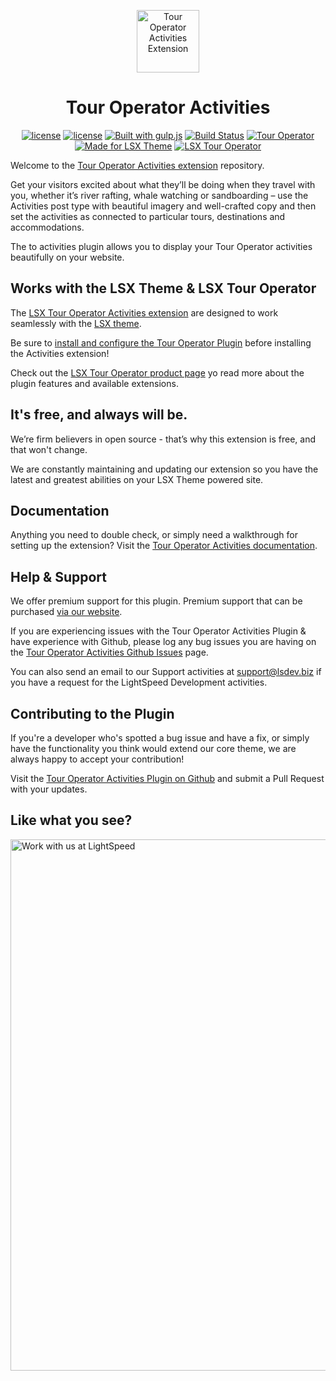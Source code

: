 <p align="center"><a target="_blank" href="https://www.lsdev.biz/lsx/extensions/tour-operator/activities/"><img width="100px;" src="https://www.lsdev.biz/lsx/wp-content/uploads/2020/09/LSX-Tour-Operator-Extension-TO-Activities.svg" alt="Tour Operator Activities Extension"></a>

</p>
<h1 align="center">Tour Operator Activities</h1>

<p align="center">
    <a href="https://www.gnu.org/licenses/gpl-3.0.en.html"><img src="https://poser.pugx.org/woocommerce/woocommerce/license" alt="license"></a>
    <a href="https://www.gnu.org/licenses/gpl-3.0.en.html"><img src="https://poser.pugx.org/woocommerce/woocommerce/license" alt="license"></a>
    <a href="https://gulpjs.com/"><img src="https://img.shields.io/badge/built%20with-gulp.js-green.svg" alt="Built with gulp.js"></a> 
    <a href="https://travis-ci.org/github/lightspeeddevelopment/to-activities"><img src="https://travis-ci.org/lightspeeddevelopment/to-activities.svg?branch=master" alt="Build Status"></a>
    <a href="https://tour-operator.lsdev.biz/"><img src="https://www.lsdev.biz/lsx/wp-content/uploads/2019/06/Designed-for-Tour-Operator-plugin-1098ad.png" alt="Tour Operator"></a>
    <a href="https://lsdev.biz/lsx/"><img src="https://www.lsdev.biz/lsx/wp-content/uploads/2019/06/Designed-for-LSX-Theme-blue.png" alt="Made for LSX Theme"></a>
	<a href="https://lsdev.biz/lsx/extensions/tour-operator/"><img src="https://www.lsdev.biz/lsx/wp-content/uploads/2019/06/Designed-for-Tour-Operator-plugin-1098ad.png" alt="LSX Tour Operator"></a>
</p>

Welcome to the [Tour Operator Activities extension](https://tour-operator.lsdev.biz/extensions/activities/) repository.




Get your visitors excited about what they’ll be doing when they travel with you, whether it’s river rafting, whale watching or sandboarding – use the Activities post type with beautiful imagery and well-crafted copy and then set the activities as connected to particular tours, destinations and accommodations.

The to activities plugin allows you to display your Tour Operator activities beautifully on your website.

## Works with the LSX Theme & LSX Tour Operator

The [LSX Tour Operator Activities extension](https://www.lsdev.biz/lsx/extensions/tour-operator/activities/) are designed to work seamlessly with the [LSX theme](https://www.lsdev.biz/lsx/). 

Be sure to [install and configure the Tour Operator Plugin](https://www.lsdev.biz/lsx/extensions/tour-operator/) before installing the Activities extension! 

Check out the [LSX Tour Operator product page](https://www.lsdev.biz/lsx/extensions/tour-operator/) yo read more about the plugin features and available extensions.

## It's free, and always will be.
We’re firm believers in open source - that’s why this extension is free, and that won't change. 

We are constantly maintaining and updating our extension so you have the latest and greatest abilities on your LSX Theme powered site. 

## Documentation

Anything you need to double check, or simply need a walkthrough for setting up the extension? Visit the [Tour Operator Activities documentation](https://tour-operator.lsdev.biz/documentation/extension/activities/).

## Help & Support

We offer premium support for this plugin. Premium support that can be purchased [via our website](https://www.lsdev.biz/services/support/).

If you are experiencing issues with the Tour Operator Activities Plugin & have experience with Github, please log any bug issues you are having on the [Tour Operator Activities Github Issues](https://github.com/lightspeeddevelopment/to-activities/issues/) page.

You can also send an email to our Support activities at [support@lsdev.biz](mailto:support@lsdev.biz) if you have a request for the LightSpeed Development activities.

## Contributing to the Plugin

If you're a developer who's spotted a bug issue and have a fix, or simply have the functionality you think would extend our core theme, we are always happy to accept your contribution! 

Visit the [Tour Operator Activities Plugin on Github](https://github.com/lightspeeddevelopment/to-activities/) and submit a Pull Request with your updates.


## Like what you see?
<a href="https://www.lsdev.biz/contact/"><img src="https://www.lsdev.biz/wp-content/uploads/2020/02/work-with-lightspeed.png" width="850" alt="Work with us at LightSpeed"></a>
